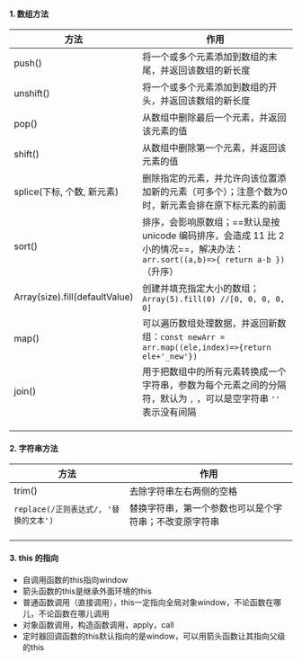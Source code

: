#### 1. 数组方法

| 方法                           | 作用                                                         |
| ------------------------------ | ------------------------------------------------------------ |
| push()                         | 将一个或多个元素添加到数组的末尾，并返回该数组的新长度       |
| unshift()                      | 将一个或多个元素添加到数组的开头，并返回该数组的新长度       |
| pop()                          | 从数组中删除最后一个元素，并返回该元素的值                   |
| shift()                        | 从数组中删除第一个元素，并返回该元素的值                     |
| splice(下标, 个数, 新元素)     | 删除指定的元素，并允许向该位置添加新的元素（可多个）；注意个数为0时，新元素会排在原下标元素的前面 |
| sort()                         | 排序，会影响原数组；==默认是按 unicode 编码排序，会造成 11 比 2 小的情况==，解决办法：`arr.sort((a,b)=>{ return a-b })` （升序） |
| Array(size).fill(defaultValue) | 创建并填充指定大小的数组；`Array(5).fill(0) //[0, 0, 0, 0, 0]` |
| map()                          | 可以遍历数组处理数据，并返回新数组：`const newArr = arr.map((ele,index)=>{return ele+'_new'})` |
| join()                         | 用于把数组中的所有元素转换成一个字符串，参数为每个元素之间的分隔符，默认为 `,` ，可以是空字符串 `''` 表示没有间隔 |
|                                |                                                              |
|                                |                                                              |
|                                |                                                              |



#### 2. 字符串方法

| 方法                                  | 作用                                                   |
| ------------------------------------- | ------------------------------------------------------ |
| trim()                                | 去除字符串左右两侧的空格                               |
| `replace(/正则表达式/, '替换的文本')` | 替换字符串，第一个参数也可以是个字符串；不改变原字符串 |
|                                       |                                                        |
|                                       |                                                        |
|                                       |                                                        |



#### 3.  this 的指向

- 自调用函数的this指向window
- 箭头函数的this是继承外面环境的this
- 普通函数调用（直接调用），this一定指向全局对象window，不论函数在哪儿，不论函数在哪儿调用
- 对象函数调用，构造函数调用，apply，call
- 定时器回调函数的this默认指向的是window，可以用箭头函数让其指向父级的this
